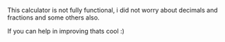 This calculator is not fully functional, i did not worry about decimals and fractions and some others also.

If you can help in improving thats cool :)